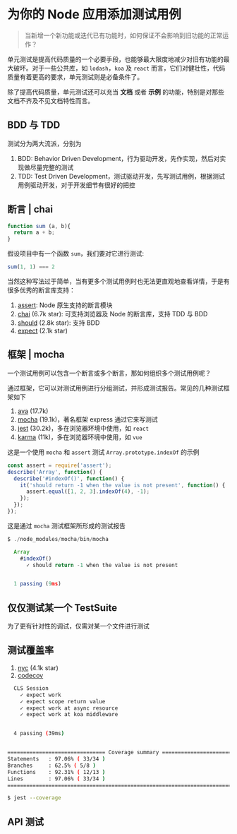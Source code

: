 # 为你的 Node 应用添加测试用例

> 当新增一个新功能或迭代已有功能时，如何保证不会影响到旧功能的正常运作？

单元测试是提高代码质量的一个必要手段，也能够最大限度地减少对旧有功能的最大破坏。对于一些公共库，如 `lodash`，`koa` 及 `react` 而言，它们对健壮性，代码质量有着更高的要求，单元测试则是必备条件了。

除了提高代码质量，单元测试还可以充当 **文档** 或者 **示例** 的功能，特别是对那些文档不齐及不见文档特性而言。

## BDD 与 TDD

测试分为两大流派，分别为

1. BDD: Behavior Driven Development，行为驱动开发，先作实现，然后对实现做尽量完整的测试
1. TDD: Test Driven Development，测试驱动开发，先写测试用例，根据测试用例驱动开发，对于开发细节有很好的把控

## 断言 | chai

``` js
function sum (a, b){
  return a + b;
}
```

假设项目中有一个函数 `sum`，我们要对它进行测试:

``` js
sum(1, 1) === 2
```

当然这种写法过于简单，当有更多个测试用例时也无法更直观地查看详情，于是有很多优秀的断言库支持：

1. [assert](https://nodejs.org/docs/latest-v12.x/api/assert.html): Node 原生支持的断言模块
1. [chai](https://github.com/chaijs/chai) (6.7k star): 可支持浏览器及 Node 的断言库，支持 TDD 与 BDD
1. [should](https://github.com/tj/should.js) (2.8k star): 支持 BDD
1. [expect](https://github.com/Automattic/expect.js) (2.1k star)

## 框架 | mocha

一个测试用例可以包含一个断言或多个断言，那如何组织多个测试用例呢？

通过框架，它可以对测试用例进行分组测试，并形成测试报告。常见的几种测试框架如下

1. [ava](https://github.com/avajs/ava) (17.7k)
1. [mocha](https://github.com/mochajs/mocha) (19.1k)，著名框架 express 通过它来写测试
1. [jest](https://github.com/facebook/jest) (30.2k)，多在浏览器环境中使用，如 `react`
1. [karma](https://github.com/karma-runner/karma) (11k)，多在浏览器环境中使用，如 `vue`

这是一个使用 `mocha` 和 `assert` 测试 `Array.prototype.indexOf` 的示例

``` js
const assert = require('assert');
describe('Array', function() {
  describe('#indexOf()', function() {
    it('should return -1 when the value is not present', function() {
      assert.equal([1, 2, 3].indexOf(4), -1);
    });
  });
});
```

这是通过 `mocha` 测试框架所形成的测试报告

``` js
$ ./node_modules/mocha/bin/mocha

  Array
    #indexOf()
      ✓ should return -1 when the value is not present


  1 passing (9ms)
```

## 仅仅测试某一个 TestSuite

为了更有针对性的调试，仅需对某一个文件进行测试



## 测试覆盖率

1. [nyc](https://github.com/istanbuljs/nyc) (4.1k star)
1. [codecov](https://github.com/codecov/codecov-node) 

``` bash
  CLS Session
    ✓ expect work
    ✓ expect scope return value
    ✓ expect work at async resource
    ✓ expect work at koa middleware


  4 passing (39ms)


=============================== Coverage summary ===============================
Statements   : 97.06% ( 33/34 )
Branches     : 62.5% ( 5/8 )
Functions    : 92.31% ( 12/13 )
Lines        : 97.06% ( 33/34 )
================================================================================
```

``` bash
$ jest --coverage
```

## API 测试

